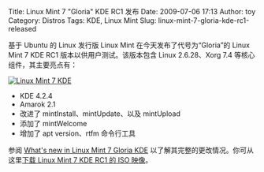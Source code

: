 Title: Linux Mint 7 "Gloria" KDE RC1 发布
Date: 2009-07-06 17:13
Author: toy
Category: Distros
Tags: KDE, Linux Mint
Slug: linux-mint-7-gloria-kde-rc1-released

基于 Ubuntu 的 Linux 发行版 Linux Mint 在今天发布了代号为“Gloria”的
Linux Mint 7 KDE RC1 版本以供用户测试。该版本包含 Linux 2.6.28、Xorg 7.4
等核心组件，其主要亮点有：

[![Linux Mint 7
KDE](http://i.linuxtoy.org/images/2009/07/linuxmint-kde-thumb.png)](http://i.linuxtoy.org/images/2009/07/linuxmint-kde.png)

* KDE 4.2.4  
* Amarok 2.1  
* 改进了 mintInstall、mintUpdate、以及 mintUpload  
* 添加了 mintWelcome  
* 增加了 apt version、rtfm 命令行工具

参阅 [What's new in Linux Mint 7 Gloria
KDE](http://www.linuxmint.com/rel\_gloria\_kde\_whatsnew.php)
以了解其完整的更改情况。你可从这里[下载 Linux Mint 7 KDE RC1 的 ISO
映像](http://www.linuxmint.com/download\_ce.php)。
